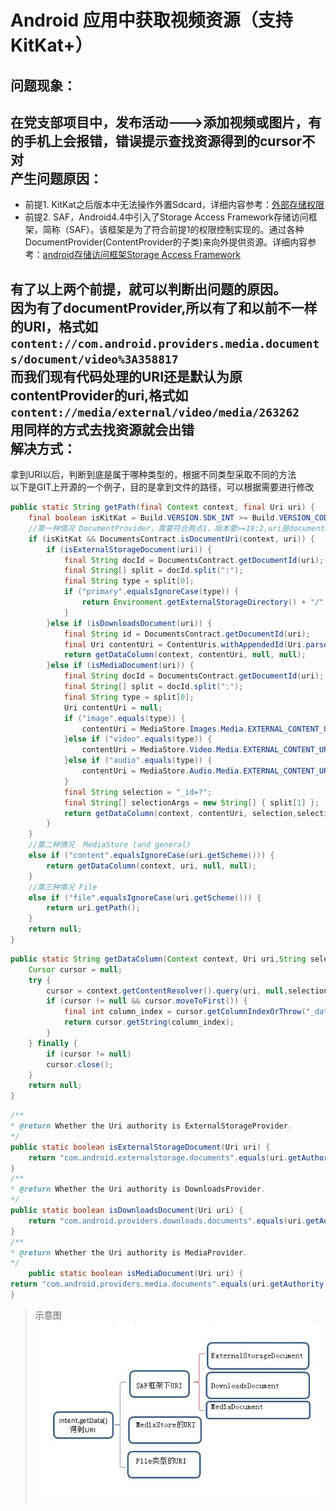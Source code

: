 Android 应用中获取视频资源（支持KitKat+）
========================================
问题现象：
---------
在党支部项目中，发布活动--->添加视频或图片，有的手机上会报错，错误提示查找资源得到的cursor不对<br>
产生问题原因：
-------------
* 前提1. KitKat之后版本中无法操作外置Sdcard，详细内容参考：[外部存储权限](http://www.2cto.com/kf/201405/303835.html)<br>
* 前提2. SAF，Android4.4中引入了Storage Access Framework存储访问框架，简称（SAF）。该框架是为了符合前提1的权限控制实现的。通过各种DocumentProvider(ContentProvider的子类)来向外提供资源。详细内容参考：[android存储访问框架Storage Access Framework](http://blog.csdn.net/jianghejie123/article/details/40503607)

有了以上两个前提，就可以判断出问题的原因。<br>因为有了documentProvider,所以有了和以前不一样的URI，格式如`content://com.android.providers.media.documents/document/video%3A358817`<br>而我们现有代码处理的URI还是默认为原contentProvider的uri,格式如`content://media/external/video/media/263262`<br>用同样的方式去找资源就会出错
<br>解决方式：
---------
拿到URI以后，判断到底是属于哪种类型的，根据不同类型采取不同的方法<br>
以下是GIT上开源的一个例子，目的是拿到文件的路径，可以根据需要进行修改<br>
```JAVA
public static String getPath(final Context context, final Uri uri) {
    final boolean isKitKat = Build.VERSION.SDK_INT >= Build.VERSION_CODES.KITKAT;
    //第一种情况 DocumentProvider，需要符合两点1，版本要>=19;2,uri是documentUri
    if (isKitKat && DocumentsContract.isDocumentUri(context, uri)) {
        if (isExternalStorageDocument(uri)) {
            final String docId = DocumentsContract.getDocumentId(uri);
            final String[] split = docId.split(":");
            final String type = split[0];
            if ("primary".equalsIgnoreCase(type)) {
                return Environment.getExternalStorageDirectory() + "/" + split[1];
            }
        }else if (isDownloadsDocument(uri)) {
            final String id = DocumentsContract.getDocumentId(uri);
            final Uri contentUri = ContentUris.withAppendedId(Uri.parse("content://downloads/public_downloads"),Long.valueOf(id));
            return getDataColumn(context, contentUri, null, null);
        }else if (isMediaDocument(uri)) {
            final String docId = DocumentsContract.getDocumentId(uri);
            final String[] split = docId.split(":");
            final String type = split[0];
            Uri contentUri = null;
            if ("image".equals(type)) {
                contentUri = MediaStore.Images.Media.EXTERNAL_CONTENT_URI;
            }else if ("video".equals(type)) {
                contentUri = MediaStore.Video.Media.EXTERNAL_CONTENT_URI;
            }else if ("audio".equals(type)) {
                contentUri = MediaStore.Audio.Media.EXTERNAL_CONTENT_URI;
            }
            final String selection = "_id=?";
            final String[] selectionArgs = new String[] { split[1] };
            return getDataColumn(context, contentUri, selection,selectionArgs);
        }
    }
    //第二种情况  MediaStore (and general)
    else if ("content".equalsIgnoreCase(uri.getScheme())) {
        return getDataColumn(context, uri, null, null);
    }
    //第三种情况 File
    else if ("file".equalsIgnoreCase(uri.getScheme())) {
        return uri.getPath();
    }
    return null;
}
```
```JAVA
public static String getDataColumn(Context context, Uri uri,String selection, String[] selectionArgs) {
    Cursor cursor = null;
    try {
        cursor = context.getContentResolver().query(uri, null,selection, selectionArgs, null);
        if (cursor != null && cursor.moveToFirst()) {
            final int column_index = cursor.getColumnIndexOrThrow("_data");
            return cursor.getString(column_index);
        }
    } finally {
        if (cursor != null)
        cursor.close();
    }
    return null;
}
```
```Java
/**
* @return Whether the Uri authority is ExternalStorageProvider.
*/
public static boolean isExternalStorageDocument(Uri uri) {
    return "com.android.externalstorage.documents".equals(uri.getAuthority());
}
/**
* @return Whether the Uri authority is DownloadsProvider.
*/
public static boolean isDownloadsDocument(Uri uri) {
    return "com.android.providers.downloads.documents".equals(uri.getAuthority());
}
/**
* @return Whether the Uri authority is MediaProvider.
*/
    public static boolean isMediaDocument(Uri uri) {
return "com.android.providers.media.documents".equals(uri.getAuthority());
}
```
> 示意图
![](https://github.com/kongling1014/Note/raw/master/note_pic.jpg) 
